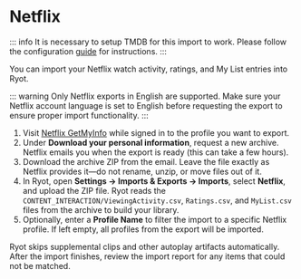 # Netflix

::: info
It is necessary to setup TMDB for this import to work. Please follow the configuration
[guide](../configuration.md) for instructions.
:::

You can import your Netflix watch activity, ratings, and My List entries into Ryot.

::: warning
Only Netflix exports in English are supported. Make sure your Netflix account language is
set to English before requesting the export to ensure proper import functionality.
:::

1. Visit [Netflix GetMyInfo](https://www.netflix.com/account/getmyinfo) while signed in to
   the profile you want to export.
2. Under **Download your personal information**, request a new archive. Netflix emails you
   when the export is ready (this can take a few hours).
3. Download the archive ZIP from the email. Leave the file exactly as Netflix provides
   it—do not rename, unzip, or move files out of it.
4. In Ryot, open **Settings → Imports & Exports → Imports**, select **Netflix**, and upload
   the ZIP file. Ryot reads the `CONTENT_INTERACTION/ViewingActivity.csv`, `Ratings.csv`,
   and `MyList.csv` files from the archive to build your library.
5. Optionally, enter a **Profile Name** to filter the import to a specific Netflix profile.
   If left empty, all profiles from the export will be imported.

Ryot skips supplemental clips and other autoplay artifacts automatically. After the import
finishes, review the import report for any items that could not be matched.
